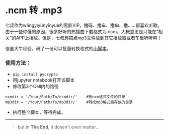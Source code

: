 # .ncm 转 .mp3

七叔作为wǎngyìyúnyīnyuè的黑胶VIP，撸码、撸车、撸串、撸……都喜欢听歌。由于一些你懂的原因，很多好听的热播曲下载格式为.ncm，大概意思是只能在“相关”的APP上播放。但是，七叔想搞点mp3文件放到其它播放器或者车里听听鸭！
    
借鉴大牛经验，码了一份可以批量转换格式的[小脚本](https://github.com/MarsBase7/ncm2mp3/blob/master/ncm2mp3.ipynb)。

### 使用方法：
* `pip install pycrypto`
* 用jupyter notebook打开该脚本
* 修改第3个Cell内的路径
```
ncmdir = '/Your/Path/To/ncmdir/'    #放ncm格式文件的目录
mp3dir = '/Your/Path/To/mp3dir/'    #转成mp3格式后存放的目录
```
* 执行整个脚本，等待完成。    
    
    
---
> but in **The End**, it dosen't even matter...
